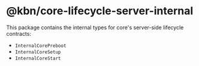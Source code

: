 # @kbn/core-lifecycle-server-internal


This package contains the internal types for core's server-side lifecycle contracts:
- `InternalCorePreboot`
- `InternalCoreSetup`
- `InternalCoreStart`
